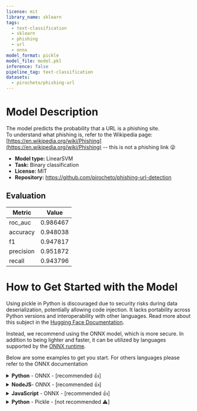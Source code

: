 ```yaml
---
license: mit
library_name: sklearn
tags:
  - text-classification
  - sklearn
  - phishing
  - url
  - onnx
model_format: pickle
model_file: model.pkl
inference: false
pipeline_tag: text-classification
datasets:
  - pirocheto/phishing-url
---
```


# Model Description

The model predicts the probability that a URL is a phishing site.  
To understand what phishing is, refer to the Wikipedia page:  
[https://en.wikipedia.org/wiki/Phishing](https://en.wikipedia.org/wiki/Phishing) 
-- this is not a phishing link 😜

- **Model type:** LinearSVM
- **Task:** Binary classification
- **License:** MIT
- **Repository:** https://github.com/pirocheto/phishing-url-detection

## Evaluation

| Metric    |    Value |
|-----------|----------|
| roc_auc   | 0.986467 |
| accuracy  | 0.948038 |
| f1        | 0.947817 |
| precision | 0.951872 |
| recall    | 0.943796 |

# How to Get Started with the Model

Using pickle in Python is discouraged due to security risks during data deserialization, potentially allowing code injection.
It lacks portability across Python versions and interoperability with other languages.
Read more about this subject in the [Hugging Face Documentation](https://huggingface.co/docs/hub/security-pickle).

Instead, we recommend using the ONNX model, which is more secure.
In addition to being lighter and faster, it can be utilized by languages supported by the [ONNX runtime](https://onnxruntime.ai/docs/get-started/).

Below are some examples to get you start. For others languages please refer to the ONNX documentation

<details>
  <summary><b>Python</b> - ONNX - [recommended 👍]</summary>

```python
import numpy as np
import onnxruntime
from huggingface_hub import hf_hub_download

REPO_ID = "pirocheto/phishing-url-detection"
FILENAME = "model.onnx"
model_path = hf_hub_download(repo_id=REPO_ID, filename=FILENAME)

# Initializing the ONNX Runtime session with the pre-trained model
sess = onnxruntime.InferenceSession(
    model_path,
    providers=["CPUExecutionProvider"],
)

urls = [
    "https://clubedemilhagem.com/home.php",
    "http://www.medicalnewstoday.com/articles/188939.php",
]
inputs = np.array(urls, dtype="str")

# Using the ONNX model to make predictions on the input data
results = sess.run(None, {"inputs": inputs})[1]

for url, proba in zip(urls, results):
    print(f"URL: {url}")
    print(f"Likelihood of being a phishing site: {proba[1] * 100:.2f} %")
    print("----")

```
</details>

<details>
  <summary><b>NodeJS</b>- ONNX - [recommended 👍]</summary>

```javascript
const ort = require('onnxruntime-node');

async function main() {
    
    try {
        // Make sure you have downloaded the model.onnx
        // Creating an ONNX inference session with the specified model
        const model_path = "./model.onnx";
        const session = await ort.InferenceSession.create(model_path);

        const urls = [
            "https://clubedemilhagem.com/home.php",
            "http://www.medicalnewstoday.com/articles/188939.php",
        ]
        
        // Creating an ONNX tensor from the input data
        const tensor = new ort.Tensor('string', urls, [urls.length,]);
        
        // Executing the inference session with the input tensor
        const results = await session.run({"inputs": tensor});
        const probas = results['probabilities'].data;
        
        // Displaying results for each URL
        urls.forEach((url, index) => {
            const proba = probas[index * 2 + 1];
            const percent = (proba * 100).toFixed(2);
            
            console.log(`URL: ${url}`);
            console.log(`Likelihood of being a phishing site: ${percent}%`);
            console.log("----");
        });

    } catch (e) {
        console.log(`failed to inference ONNX model: ${e}.`);
    }
};

main();
```
</details>

<details>
  <summary><b>JavaScript</b> - ONNX - [recommended 👍]</summary>

```html
<!DOCTYPE html>
<html>
  <header>
    <title>Get Started with JavaScript</title>
  </header>
  <body>
    <!-- import ONNXRuntime Web from CDN -->
    <script src="https://cdn.jsdelivr.net/npm/onnxruntime-web/dist/ort.min.js"></script>
    <script>
      // use an async context to call onnxruntime functions.
      async function main() {
        try {
          const model_path = "./model.onnx";
          const session = await ort.InferenceSession.create(model_path);

          const urls = [
          "https://clubedemilhagem.com/home.php",
          "http://www.medicalnewstoday.com/articles/188939.php",
          ];

          // Creating an ONNX tensor from the input data
          const tensor = new ort.Tensor("string", urls, [urls.length]);

          // Executing the inference session with the input tensor
          const results = await session.run({ inputs: tensor });
          const probas = results["probabilities"].data;

          // Displaying results for each URL
          urls.forEach((url, index) => {
            const proba = probas[index * 2 + 1];
            const percent = (proba * 100).toFixed(2);

            document.write(`URL: ${url} <br>`);
            document.write(
              `Likelihood of being a phishing site: ${percent} % <br>`
            );
            document.write("---- <br>");
          });
        } catch (e) {
          document.write(`failed to inference ONNX model: ${e}.`);
        }
      }
      main();
    </script>
  </body>
</html>
```
</details>

<details>
  <summary><b>Python</b> - Pickle - [not recommended ⚠️]</summary>

```python
import joblib
from huggingface_hub import hf_hub_download

REPO_ID = "pirocheto/phishing-url-detection"
FILENAME = "model.pkl"

# Download the model from the Hugging Face Model Hub
model_path = hf_hub_download(repo_id=REPO_ID, filename=FILENAME)

urls = [
    "https://clubedemilhagem.com/home.php",
    "http://www.medicalnewstoday.com/articles/188939.php",
]

# Load the downloaded model using joblib
model = joblib.load(model_path)

# Predict probabilities for each URL
probas = model.predict_proba(urls)

for url, proba in zip(urls, probas):
    print(f"URL: {url}")
    print(f"Likelihood of being a phishing site: {proba[1] * 100:.2f} %")
    print("----")

```
</details>
